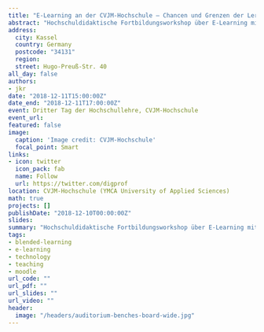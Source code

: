 ```yaml
---
title: "E-Learning an der CVJM-Hochschule – Chancen und Grenzen der Lernplattform Moodle"
abstract: "Hochschuldidaktische Fortbildungsworkshop über E-Learning mit Moodle. Als Teil des Workshops werden theoretische und pädagogische Grundlagen des e-Learnings am Beispiel praktischer Applikationen dargestellt."
address:
  city: Kassel
  country: Germany
  postcode: "34131"
  region:
  street: Hugo-Preuß-Str. 40
all_day: false
authors:
- jkr
date: "2018-12-11T15:00:00Z"
date_end: "2018-12-11T17:00:00Z"
event: Dritter Tag der Hochschullehre, CVJM-Hochschule
event_url:
featured: false
image:
  caption: 'Image credit: CVJM-Hochschule'
  focal_point: Smart
links:
- icon: twitter
  icon_pack: fab
  name: Follow
  url: https://twitter.com/digprof
location: CVJM-Hochschule (YMCA University of Applied Sciences)
math: true
projects: []
publishDate: "2018-12-10T00:00:00Z"
slides:
summary: "Hochschuldidaktische Fortbildungsworkshop über E-Learning mit [Moodle](https://www.moodle.org)."
tags:
- blended-learning
- e-learning
- technology
- teaching
- moodle
url_code: ""
url_pdf: ""
url_slides: ""
url_video: ""
header:
  image: "/headers/auditorium-benches-board-wide.jpg"
---
```


